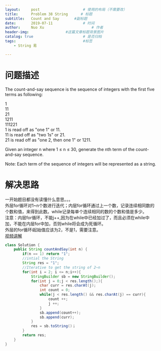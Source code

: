```yaml
---
layout:     post   				    # 使用的布局（不需要改）
title:      Problem 38 String      # 标题 
subtitle:   Count and Say       #副标题
date:       2019-07-11				# 时间
author:     Nuo Xu 						# 作者
header-img:              	#这篇文章标题背景图片
catalog: true 						# 是否归档
tags:								#标签
    - String 易

---
```

# 问题描述
The count-and-say sequence is the sequence of integers with the first five terms as following:

1  
11  
21  
1211  
111221  
1 is read off as "one 1" or 11.  
11 is read off as "two 1s" or 21.  
21 is read off as "one 2, then one 1" or 1211.  

Given an integer n where 1 ≤ n ≤ 30, generate the nth term of the count-and-say sequence.

Note: Each term of the sequence of integers will be represented as a string.
# 解决思路
一开始题目都没有读懂什么意思。。。  
外层for循环对1~n个数进行迭代；内层for循环通过上一个数，记录连续相同数的个数和值，来得到此数。while记录每单个连续相同的数的个数和值是多少。  
注意：内层for循环，不能j++,因为在while中已经加过了，而且必须在while中加，不能在内层for中加，否则while将会成为死循环。  
外层的for循环i起始值应该为2，不是1，需要注意。  
[视频讲解](https://www.youtube.com/watch?v=6LvsPmBSYDw)
```java
class Solution {
    public String countAndSay(int n) {
        if(n == 1) return "1";
        //intial the String
        String res = "1";
        //Iterative to get the string of 2~n
        for(int i = 2; i <= n;i++){
            StringBuilder sb = new StringBuilder();
            for(int j = 0;j < res.length();){
                char curr = res.charAt(j);
                int count = 0;
                while(j < res.length() && res.charAt(j) == curr){
                    count ++;
                    j ++;
                }
                sb.append(count++);
                sb.append(curr);
            }
            res = sb.toString()；
        }
        return res;
    }
}
```